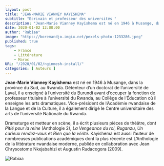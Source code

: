```yaml
---
layout: post 
title: "JEAN-MARIE VIANNEY KAYISHEMA"
subtitle: "Ecrivain et professeur des universités "
description: "Jean-Marie Vianney Kayishema est né en 1946 à Musange, dans la province du Sud, au Rwanda. Détenteur d’un doctorat de l’université de Laval, il a enseigné à l’université du Burundi avant d’occuper la fonction de professeur titulaire à l’université du Rwanda, au Collège de l’Éducation où il enseigne les arts dramatiques. Vice-président de l’Académie rwandaise de la Langue et de la Culture, il a également dirigé le Centre universitaire des arts de l’université Nationale du Rwanda. "
date: 2020-01-02 12:00:00
author: "Rabiaa"
image: "https://boremandjo.imgix.net/pexels-photo-1233286.jpeg"
published: true
tags:
    - France 
    - Littérature
    - Maroc
URL: "/2020/01/02/nginmesh-install/"
categories: [ Auteurs ]
---
```


**Jean-Marie Vianney Kayishema** est né en 1946 à Musange, dans la province du Sud, au Rwanda. Détenteur d’un doctorat de l’université de Laval, il a enseigné à l’université du Burundi avant d’occuper la fonction de professeur titulaire à l’université du Rwanda, au Collège de l’Éducation où il enseigne les arts dramatiques. Vice-président de l’Académie rwandaise de la Langue et de la Culture, il a également dirigé le Centre universitaire des arts de l’université Nationale du Rwanda. 

Dramaturge et metteur en scène, il a écrit plusieurs pièces de théâtre, dont *Pitié pour la reine* (Anthologie 2), *La Vengeance du roi*, *Ruganzu*, *Un curieux rendez-vous* et *Rien que la vérité*. Kayishema est aussi l’auteur de nombreuses publications académiques dont la plus récente est L’Anthologie de la littérature rwandaise moderne, publiée en collaboration avec Jean Chrysostome Nkejabahizi et Augustin Rudacogora (2009). 

![Rabiaa](https://boremandjo.imgix.net/Jean-Marie.PNG)